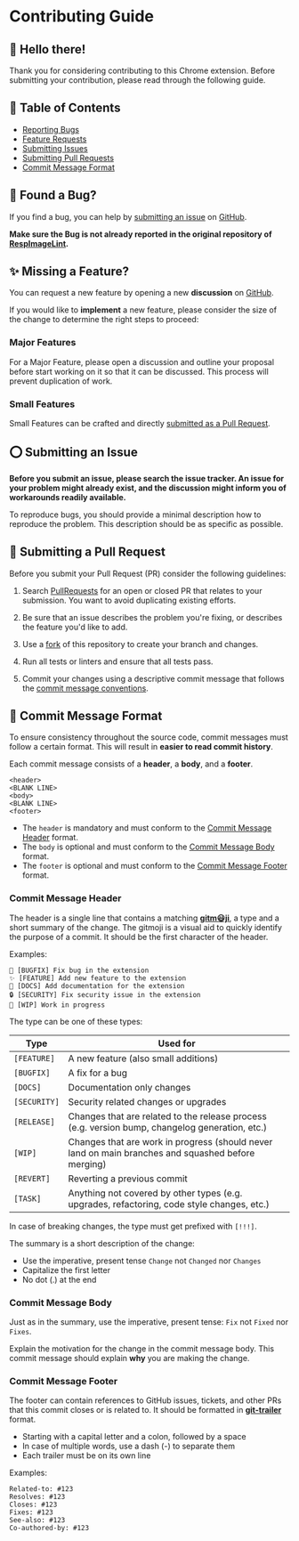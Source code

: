 # Contributing Guide

## 👋 Hello there!

Thank you for considering contributing to this Chrome extension. Before
submitting your contribution, please read through the following guide.

## 📖 Table of Contents

- [Reporting Bugs](#-found-a-bug)
- [Feature Requests](#-missing-a-feature)
- [Submitting Issues](#-submitting-an-issue)
- [Submitting Pull Requests](#-submitting-a-pull-request)
- [Commit Message Format](#-commit-message-format)

## 🐛 Found a Bug?

If you find a bug, you can help by [submitting an issue](#submit-issue) on
[GitHub][Issues].

**Make sure the Bug is not already reported in the original repository
of [RespImageLint](https://github.com/ausi/respimagelint).**

## ✨ Missing a Feature?

You can request a new feature by opening a new **discussion**
on [GitHub][Discussions].

If you would like to **implement** a new feature, please consider the size of the
change to determine the right steps to proceed:

### Major Features

For a Major Feature, please open a discussion and outline your proposal before start
working on it so that it can be discussed. This process will prevent duplication
of work.

### Small Features

Small Features can be crafted and
directly [submitted as a Pull Request](#submit-pr).

## ⭕ Submitting an Issue

**Before you submit an issue, please search the issue tracker. An issue for your
problem might already exist, and the discussion might inform you of workarounds
readily available.**

To reproduce bugs, you should provide a minimal description how to
reproduce the problem. This description should be as specific as possible.

## 🔀 Submitting a Pull Request

Before you submit your Pull Request (PR) consider the following guidelines:

1. Search [PullRequests] for an open or
   closed PR that relates to your submission. You want to avoid duplicating
   existing efforts.

2. Be sure that an issue describes the problem you're fixing, or describes the
   feature you'd like to add.

3. Use
   a [fork](https://docs.github.com/en/github/getting-started-with-github/fork-a-repo)
   of this repository to create your branch and changes.

4. Run all tests or linters and ensure that all tests pass.

5. Commit your changes using a descriptive commit message that follows
   the [commit message conventions](#commit-format).

## 🧾 Commit Message Format

To ensure consistency throughout the source code, commit messages must follow
a certain format. This will result in **easier to read commit history**.

Each commit message consists of a **header**, a **body**, and a **footer**.

```
<header>
<BLANK LINE>
<body>
<BLANK LINE>
<footer>
```

* The `header` is mandatory and must conform to the [Commit Message Header](#commit-message-header) format.
* The `body` is optional and must conform to the [Commit Message Body](#commit-message-body) format.
* The `footer` is optional and must conform to the [Commit Message Footer](#commit-message-footer) format.

### Commit Message Header

The header is a single line that contains a matching **[gitm😃ji](https://gitmoji.dev/)**,
a type and a short summary of the change. The gitmoji is a visual aid to quickly
identify the purpose of a commit. It should be the first character of the
header.

Examples:

```text
🐛 [BUGFIX] Fix bug in the extension
✨ [FEATURE] Add new feature to the extension
📝 [DOCS] Add documentation for the extension
🔒 [SECURITY] Fix security issue in the extension
🚧 [WIP] Work in progress
```

The type can be one of these types:

| Type         | Used for                                                                                           |
|--------------|----------------------------------------------------------------------------------------------------|
| `[FEATURE]`  | A new feature (also small additions)                                                               |
| `[BUGFIX]`   | A fix for a bug                                                                                    |
| `[DOCS]`     | Documentation only changes                                                                         |
| `[SECURITY]` | Security related changes or upgrades                                                               |
| `[RELEASE]`  | Changes that are related to the release process (e.g. version bump, changelog generation, etc.)    |
| `[WIP]`      | Changes that are work in progress (should never land on main branches and squashed before merging) |
| `[REVERT]`   | Reverting a previous commit                                                                        |
| `[TASK]`     | Anything not covered by other types (e.g. upgrades, refactoring, code style changes, etc.)         |                                             |

In case of breaking changes, the type must get prefixed with `[!!!]`.

The summary is a short description of the change:

* Use the imperative, present tense `Change` not `Changed` nor `Changes`
* Capitalize the first letter
* No dot (.) at the end

### Commit Message Body

Just as in the summary, use the imperative, present tense: `Fix` not `Fixed`
nor `Fixes`.

Explain the motivation for the change in the commit message body. This commit
message should explain **why** you are making the change.

### Commit Message Footer

The footer can contain references to GitHub issues, tickets, and other PRs that
this commit closes or is related to. It should be formatted
in **[git-trailer](https://git-scm.com/docs/git-interpret-trailers)** format.

* Starting with a capital letter and a colon, followed by a space
* In case of multiple words, use a dash (-) to separate them
* Each trailer must be on its own line

Examples:

```text
Related-to: #123
Resolves: #123
Closes: #123
Fixes: #123
See-also: #123
Co-authored-by: #123
```

[GitHub]: https://github.com/peter-neumann-dev/responsive-image-linter/
[Issues]: https://github.com/peter-neumann-dev/responsive-image-linter/issues
[PullRequests]: https://github.com/peter-neumann-dev/responsive-image-linter/pulls
[Discussions]: https://github.com/peter-neumann-dev/responsive-image-linter/discussions
